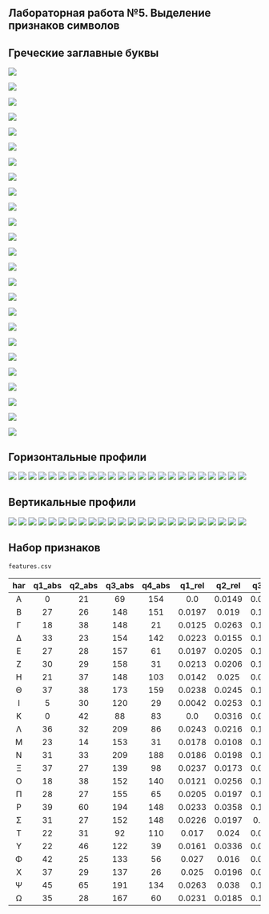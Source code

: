 ## Лабораторная работа №5. Выделение признаков символов
## Греческие заглавные буквы  
![](char_65.png) 

![](char_914.png) 

![](char_915.png) 

![](char_916.png) 

![](char_917.png) 

![](char_918.png) 

![](char_919.png) 

![](char_920.png) 

![](char_921.png) 

![](char_922.png) 

![](char_923.png) 

![](char_924.png) 

![](char_925.png) 

![](char_926.png) 

![](char_927.png) 

![](char_928.png) 

![](char_929.png) 

![](char_930.png) 

![](char_931.png) 

![](char_932.png) 

![](char_933.png) 

![](char_934.png) 

![](char_935.png) 

![](char_936.png) 

![](char_937.png)

## Горизонтальные профили

![](profile_horizontal_A.png)
![](profile_horizontal_Β.png)
![](profile_horizontal_Γ.png)
![](profile_horizontal_Δ.png)
![](profile_horizontal_Ε.png)
![](profile_horizontal_Ζ.png)
![](profile_horizontal_Η.png)
![](profile_horizontal_Θ.png)
![](profile_horizontal_Ι.png)
![](profile_horizontal_Κ.png)
![](profile_horizontal_Λ.png)
![](profile_horizontal_Μ.png)
![](profile_horizontal_Ν.png)
![](profile_horizontal_Ξ.png)
![](profile_horizontal_Ο.png)
![](profile_horizontal_Π.png)
![](profile_horizontal_Ρ.png)
![](profile_horizontal_Σ.png)
![](profile_horizontal_Τ.png)
![](profile_horizontal_Υ.png)
![](profile_horizontal_Φ.png)
![](profile_horizontal_Χ.png)
![](profile_horizontal_Ψ.png)
![](profile_horizontal_Ω.png)



## Вертикальные профили

![](profile_vertical_A.png)
![](profile_vertical_Β.png)
![](profile_vertical_Γ.png)
![](profile_vertical_Δ.png)
![](profile_vertical_Ε.png)
![](profile_vertical_Ζ.png)
![](profile_vertical_Η.png)
![](profile_vertical_Θ.png)
![](profile_vertical_Ι.png)
![](profile_vertical_Κ.png)
![](profile_vertical_Λ.png)
![](profile_vertical_Μ.png)
![](profile_vertical_Ν.png)
![](profile_vertical_Ξ.png)
![](profile_vertical_Ο.png)
![](profile_vertical_Π.png)
![](profile_vertical_Ρ.png)
![](profile_vertical_Σ.png)
![](profile_vertical_Τ.png)
![](profile_vertical_Υ.png)
![](profile_vertical_Φ.png)
![](profile_vertical_Χ.png)
![](profile_vertical_Ψ.png)
![](profile_vertical_Ω.png)


## Набор признаков
`features.csv`

| har | q1_abs | q2_abs | q3_abs | q4_abs | q1_rel | q2_rel | q3_rel | q4_rel | center_x | center_y | center_x_rel | center_y_rel | ix | iy | ix_rel | iy_rel |
|:---:|:------:|:------:|:------:|:------:|:------:|:------:|:------:|:------:|:--------:|:--------:|:------------:|:------------:|:--:|:--:|:------:|:------:|
| Α | 0 | 21 | 69 | 154 | 0.0 | 0.0149 | 0.0491 | 0.1095 | 38.11 | 52.23 | 0.5015 | 0.6831 | 23767.68 | 12184.01 | 0.000732 | 0.000375 |
| Β | 27 | 26 | 148 | 151 | 0.0197 | 0.019 | 0.1081 | 0.1103 | 36.72 | 49.4 | 0.4893 | 0.654 | 39160.32 | 21753.16 | 0.001271 | 0.000706 |
| Γ | 18 | 38 | 148 | 21 | 0.0125 | 0.0263 | 0.1025 | 0.0145 | 33.85 | 48.24 | 0.4323 | 0.6216 | 29761.04 | 20842.16 | 0.000847 | 0.000593 |
| Δ | 33 | 23 | 154 | 142 | 0.0223 | 0.0155 | 0.1041 | 0.0959 | 39.37 | 49.24 | 0.4857 | 0.6519 | 39518.47 | 42900.25 | 0.001098 | 0.001192 |
| Ε | 27 | 28 | 157 | 61 | 0.0197 | 0.0205 | 0.1147 | 0.0446 | 34.25 | 49.86 | 0.4493 | 0.6603 | 37103.99 | 15837.06 | 0.001173 | 0.000501 |
| Ζ | 30 | 29 | 158 | 31 | 0.0213 | 0.0206 | 0.1124 | 0.022 | 33.42 | 47.41 | 0.4266 | 0.6271 | 29781.87 | 15292.39 | 0.000893 | 0.000459 |
| Η | 21 | 37 | 148 | 103 | 0.0142 | 0.025 | 0.0999 | 0.0695 | 37.85 | 50.19 | 0.4786 | 0.6473 | 35694.35 | 34807.15 | 0.00099 | 0.000965 |
| Θ | 37 | 38 | 173 | 159 | 0.0238 | 0.0245 | 0.1113 | 0.1023 | 39.86 | 48.87 | 0.4626 | 0.6469 | 48054.84 | 45021.02 | 0.001182 | 0.001108 |
| Ι | 5 | 30 | 120 | 29 | 0.0042 | 0.0253 | 0.1014 | 0.0245 | 29.72 | 49.18 | 0.4558 | 0.6511 | 23649.72 | 2505.3 | 0.001026 | 0.000109 |
| Κ | 0 | 42 | 88 | 83 | 0.0 | 0.0316 | 0.0662 | 0.0624 | 33.58 | 50.46 | 0.4655 | 0.6595 | 27830.91 | 10981.81 | 0.000956 | 0.000377 |
| Λ | 36 | 32 | 209 | 86 | 0.0243 | 0.0216 | 0.1412 | 0.0581 | 35.83 | 49.92 | 0.4409 | 0.6611 | 46627.84 | 22855.41 | 0.001295 | 0.000635 |
| Μ | 23 | 14 | 153 | 31 | 0.0178 | 0.0108 | 0.1181 | 0.0239 | 31.26 | 51.2 | 0.4323 | 0.6784 | 30207.24 | 6838.3 | 0.001065 | 0.000241 |
| Ν | 31 | 33 | 209 | 188 | 0.0186 | 0.0198 | 0.1255 | 0.1129 | 43.68 | 49.33 | 0.4742 | 0.6531 | 49781.88 | 65732.13 | 0.001069 | 0.001411 |
| Ξ | 37 | 27 | 139 | 98 | 0.0237 | 0.0173 | 0.0892 | 0.0629 | 38.43 | 48.04 | 0.4621 | 0.6272 | 33158.44 | 23835.85 | 0.000854 | 0.000614 |
| Ο | 18 | 38 | 152 | 140 | 0.0121 | 0.0256 | 0.1026 | 0.0945 | 39.67 | 49.19 | 0.5022 | 0.634 | 35822.86 | 48010.66 | 0.000993 | 0.001331 |
| Π | 28 | 27 | 155 | 65 | 0.0205 | 0.0197 | 0.1132 | 0.0475 | 35.16 | 46.68 | 0.4616 | 0.6173 | 29923.84 | 20656.96 | 0.000946 | 0.000653 |
| Ρ | 39 | 60 | 194 | 148 | 0.0233 | 0.0358 | 0.1157 | 0.0883 | 38.73 | 54.88 | 0.4901 | 0.6265 | 82282.14 | 54171.96 | 0.001787 | 0.001176 |
| Σ | 31 | 27 | 152 | 148 | 0.0226 | 0.0197 | 0.111 | 0.1081 | 36.06 | 49.27 | 0.4802 | 0.6523 | 41532.26 | 20560.88 | 0.001348 | 0.000668 |
| Τ | 22 | 31 | 92 | 110 | 0.017 | 0.024 | 0.0712 | 0.0851 | 34.28 | 49.16 | 0.4894 | 0.6337 | 31737.08 | 11279.23 | 0.001124 | 0.0004 |
| Υ | 22 | 46 | 122 | 39 | 0.0161 | 0.0336 | 0.0891 | 0.0285 | 35.85 | 46.59 | 0.4774 | 0.6161 | 31929.23 | 9447.65 | 0.001037 | 0.000307 |
| Φ | 42 | 25 | 133 | 56 | 0.027 | 0.016 | 0.0854 | 0.0359 | 37.4 | 47.35 | 0.4439 | 0.618 | 31770.36 | 28451.36 | 0.000798 | 0.000715 |
| Χ | 37 | 29 | 137 | 26 | 0.025 | 0.0196 | 0.0924 | 0.0175 | 35.55 | 45.83 | 0.4488 | 0.5977 | 23913.01 | 12328.57 | 0.00068 | 0.000351 |
| Ψ | 45 | 65 | 191 | 134 | 0.0263 | 0.038 | 0.1117 | 0.0784 | 41.56 | 46.37 | 0.4557 | 0.6049 | 42877.15 | 44835.37 | 0.000916 | 0.000958 |
| Ω | 35 | 28 | 167 | 60 | 0.0231 | 0.0185 | 0.1101 | 0.0396 | 37.55 | 48.93 | 0.4458 | 0.6478 | 39937.76 | 16855.72 | 0.001031 | 0.000435 |
